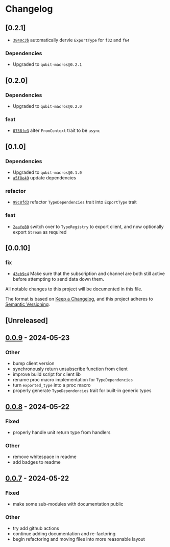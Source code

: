 # Changelog

## \[0.2.1]

- [`3840c3b`](https://github.com/andogq/qubit/commit/3840c3b0854e59626410b15fb5eb57739fbd1902) automatically dervie `ExportType` for `f32` and `f64`

### Dependencies

- Upgraded to `qubit-macros@0.2.1`

## \[0.2.0]

### Dependencies

- Upgraded to `qubit-macros@0.2.0`

### feat

- [`0758fe3`](https://github.com/andogq/qubit/commit/0758fe32bcf6b702177b88e3dbf7158acaf42523) alter `FromContext` trait to be `async`

## \[0.1.0]

### Dependencies

- Upgraded to `qubit-macros@0.1.0`
- [`a5f8e49`](https://github.com/andogq/qubit/commit/a5f8e49c70a1e82a983f4841482671ec16eab765) update dependencies

### refactor

- [`99c8fd3`](https://github.com/andogq/qubit/commit/99c8fd3d5cfa4e2e662adf72ed7d410aee6bf73c) refactor `TypeDependencies` trait into `ExportType` trait

### feat

- [`2aafe80`](https://github.com/andogq/qubit/commit/2aafe80cc0e3ad74f9182da20e8ea9bb8110fcad) switch over to `TypeRegistry` to export client, and now optionally export `Stream` as required

## \[0.0.10]

### fix

- [`43eb9c4`](https://github.com/andogq/qubit/commit/43eb9c4ff8d1894cfc4256e8cd1d10a112bb6275) Make sure that the subscription and channel are both still active before attempting to send data
  down them.

All notable changes to this project will be documented in this file.

The format is based on [Keep a Changelog](https://keepachangelog.com/en/1.0.0/),
and this project adheres to [Semantic Versioning](https://semver.org/spec/v2.0.0.html).

## \[Unreleased]

## [0.0.9](https://github.com/andogq/qubit/compare/qubit-v0.0.8...qubit-v0.0.9) - 2024-05-23

### Other

- bump client version
- synchronously return unsubscribe function from client
- improve build script for client lib
- rename proc macro implementation for `TypeDependencies`
- turn `exported_type` into a proc macro
- properly generate `TypeDependencies` trait for built-in generic types

## [0.0.8](https://github.com/andogq/qubit/compare/qubit-v0.0.7...qubit-v0.0.8) - 2024-05-22

### Fixed

- properly handle unit return type from handlers

### Other

- remove whitespace in readme
- add badges to readme

## [0.0.7](https://github.com/andogq/qubit/compare/qubit-v0.0.6...qubit-v0.0.7) - 2024-05-22

### Fixed

- make some sub-modules with documentation public

### Other

- try add github actions
- continue adding documentation and re-factoring
- begin refactoring and moving files into more reasonable layout
